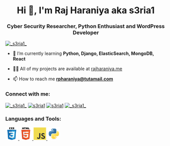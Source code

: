 <h1 align="center">Hi 👋, I'm Raj Haraniya aka s3ria1</h1>
<h3 align="center">Cyber Security Researcher, Python Enthusiast and WordPress Developer</h3>

<p align="left"> <a href="https://twitter.com/_s3ria1_" target="blank"><img src="https://img.shields.io/twitter/follow/_s3ria1_?logo=twitter&style=for-the-badge" alt="_s3ria1_" /></a> </p>

- 🌱 I’m currently learning **Python, Django, ElasticSearch, MongoDB, React**

- 👨‍💻 All of my projects are available at [rajharaniya.me](rajharaniya.me)

- 📫 How to reach me **rpharaniya@tutamail.com**

<h3 align="left">Connect with me:</h3>
<p align="left">
<a href="https://twitter.com/_s3ria1_" target="blank"><img align="center" src="https://raw.githubusercontent.com/rahuldkjain/github-profile-readme-generator/master/src/images/icons/Social/twitter.svg" alt="_s3ria1_" height="30" width="40" /></a>
<a href="https://linkedin.com/in/s3ria1" target="blank"><img align="center" src="https://raw.githubusercontent.com/rahuldkjain/github-profile-readme-generator/master/src/images/icons/Social/linked-in-alt.svg" alt="s3ria1" height="30" width="40" /></a>
<a href="https://fb.com/s3ria1" target="blank"><img align="center" src="https://raw.githubusercontent.com/rahuldkjain/github-profile-readme-generator/master/src/images/icons/Social/facebook.svg" alt="s3ria1" height="30" width="40" /></a>
<a href="https://instagram.com/_s3ria1_" target="blank"><img align="center" src="https://raw.githubusercontent.com/rahuldkjain/github-profile-readme-generator/master/src/images/icons/Social/instagram.svg" alt="_s3ria1_" height="30" width="40" /></a>
</p>

<h3 align="left">Languages and Tools:</h3>
<p align="left"> <a href="https://www.w3schools.com/css/" target="_blank" rel="noreferrer"> <img src="https://raw.githubusercontent.com/devicons/devicon/master/icons/css3/css3-original-wordmark.svg" alt="css3" width="40" height="40"/> </a> <a href="https://www.w3.org/html/" target="_blank" rel="noreferrer"> <img src="https://raw.githubusercontent.com/devicons/devicon/master/icons/html5/html5-original-wordmark.svg" alt="html5" width="40" height="40"/> </a> <a href="https://developer.mozilla.org/en-US/docs/Web/JavaScript" target="_blank" rel="noreferrer"> <img src="https://raw.githubusercontent.com/devicons/devicon/master/icons/javascript/javascript-original.svg" alt="javascript" width="40" height="40"/> </a> <a href="https://www.python.org" target="_blank" rel="noreferrer"> <img src="https://raw.githubusercontent.com/devicons/devicon/master/icons/python/python-original.svg" alt="python" width="40" height="40"/> </a> </p>

